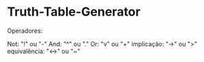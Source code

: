 # Truth-Table-Generator


Operadores:

Not: "!" ou "-"
And: "^" ou "."
Or: "v" ou "+"
implicação: "->" ou ">"
equivalência: "<->" ou "~"
